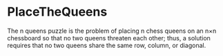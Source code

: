 # PlaceTheQueens

The n queens puzzle is the problem of placing n chess queens on an n×n chessboard so that no two queens threaten each other; thus, a solution requires that no two queens share the same row, column, or diagonal.
